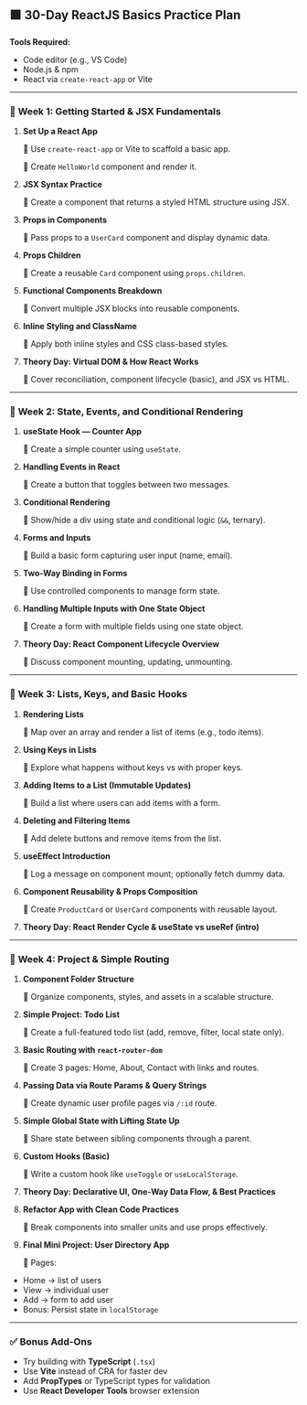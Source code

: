 ## 🟩 **30-Day ReactJS Basics Practice Plan**

**Tools Required:**

- Code editor (e.g., VS Code)
- Node.js & npm
- React via `create-react-app` or Vite

---

### 🔷 **Week 1: Getting Started & JSX Fundamentals**

1. **Set Up a React App**
    
    🔸 Use `create-react-app` or Vite to scaffold a basic app.
    
    🔸 Create `HelloWorld` component and render it.
    
2. **JSX Syntax Practice**
    
    🔸 Create a component that returns a styled HTML structure using JSX.
    
3. **Props in Components**
    
    🔸 Pass props to a `UserCard` component and display dynamic data.
    
4. **Props Children**
    
    🔸 Create a reusable `Card` component using `props.children`.
    
5. **Functional Components Breakdown**
    
    🔸 Convert multiple JSX blocks into reusable components.
    
6. **Inline Styling and ClassName**
    
    🔸 Apply both inline styles and CSS class-based styles.
    
7. **Theory Day: Virtual DOM & How React Works**
    
    🔸 Cover reconciliation, component lifecycle (basic), and JSX vs HTML.
    

---

### 🔷 **Week 2: State, Events, and Conditional Rendering**

1. **useState Hook — Counter App**
    
    🔸 Create a simple counter using `useState`.
    
2. **Handling Events in React**
    
    🔸 Create a button that toggles between two messages.
    
3. **Conditional Rendering**
    
    🔸 Show/hide a div using state and conditional logic (`&&`, ternary).
    
4. **Forms and Inputs**
    
    🔸 Build a basic form capturing user input (name, email).
    
5. **Two-Way Binding in Forms**
    
    🔸 Use controlled components to manage form state.
    
6. **Handling Multiple Inputs with One State Object**
    
    🔸 Create a form with multiple fields using one state object.
    
7. **Theory Day: React Component Lifecycle Overview**
    
    🔸 Discuss component mounting, updating, unmounting.
    

---

### 🔷 **Week 3: Lists, Keys, and Basic Hooks**

1. **Rendering Lists**
    
    🔸 Map over an array and render a list of items (e.g., todo items).
    
2. **Using Keys in Lists**
    
    🔸 Explore what happens without keys vs with proper keys.
    
3. **Adding Items to a List (Immutable Updates)**
    
    🔸 Build a list where users can add items with a form.
    
4. **Deleting and Filtering Items**
    
    🔸 Add delete buttons and remove items from the list.
    
5. **useEffect Introduction**
    
    🔸 Log a message on component mount; optionally fetch dummy data.
    
6. **Component Reusability & Props Composition**
    
    🔸 Create `ProductCard` or `UserCard` components with reusable layout.
    
7. **Theory Day: React Render Cycle & useState vs useRef (intro)**

---

### 🔷 **Week 4: Project & Simple Routing**

1. **Component Folder Structure**
    
    🔸 Organize components, styles, and assets in a scalable structure.
    
2. **Simple Project: Todo List**
    
    🔸 Create a full-featured todo list (add, remove, filter, local state only).
    
3. **Basic Routing with `react-router-dom`**
    
    🔸 Create 3 pages: Home, About, Contact with links and routes.
    
4. **Passing Data via Route Params & Query Strings**
    
    🔸 Create dynamic user profile pages via `/:id` route.
    
5. **Simple Global State with Lifting State Up**
    
    🔸 Share state between sibling components through a parent.
    
6. **Custom Hooks (Basic)**
    
    🔸 Write a custom hook like `useToggle` or `useLocalStorage`.
    
7. **Theory Day: Declarative UI, One-Way Data Flow, & Best Practices**
8. **Refactor App with Clean Code Practices**
    
    🔸 Break components into smaller units and use props effectively.
    
9. **Final Mini Project: User Directory App**
    
    🔸 Pages:
    
- Home → list of users
- View → individual user
- Add → form to add user
- Bonus: Persist state in `localStorage`

---

### ✅ Bonus Add-Ons

- Try building with **TypeScript** (`.tsx`)
- Use **Vite** instead of CRA for faster dev
- Add **PropTypes** or TypeScript types for validation
- Use **React Developer Tools** browser extension